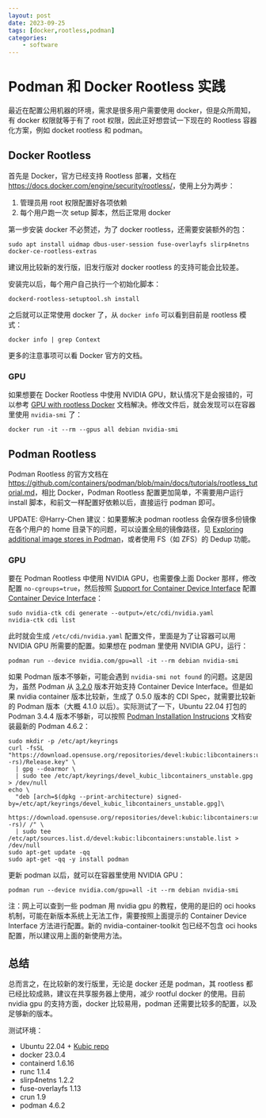 ```yaml
---
layout: post
date: 2023-09-25
tags: [docker,rootless,podman]
categories:
    - software
---
```


# Podman 和 Docker Rootless 实践

最近在配置公用机器的环境，需求是很多用户需要使用 docker，但是众所周知，有 docker 权限就等于有了 root 权限，因此正好想尝试一下现在的 Rootless 容器化方案，例如 docket rootless 和 podman。

<!-- more -->

## Docker Rootless

首先是 Docker，官方已经支持 Rootless 部署，文档在 <https://docs.docker.com/engine/security/rootless/>，使用上分为两步：

1. 管理员用 root 权限配置好各项依赖
2. 每个用户跑一次 setup 脚本，然后正常用 docker

第一步安装 docker 不必赘述，为了 docker rootless，还需要安装额外的包：

```shell
sudo apt install uidmap dbus-user-session fuse-overlayfs slirp4netns docker-ce-rootless-extras
```

建议用比较新的发行版，旧发行版对 docker rootless 的支持可能会比较差。

安装完以后，每个用户自己执行一个初始化脚本：

```shell
dockerd-rootless-setuptool.sh install
```

之后就可以正常使用 docker 了，从 `docker info` 可以看到目前是 rootless 模式：

```shell
docker info | grep Context
```

更多的注意事项可以看 Docker 官方的文档。

### GPU

如果想要在 Docker Rootless 中使用 NVIDIA GPU，默认情况下是会报错的，可以参考 [GPU with rootless Docker](https://stackoverflow.com/a/61489688/2148614) 文档解决。修改文件后，就会发现可以在容器里使用 `nvidia-smi` 了：

```shell
docker run -it --rm --gpus all debian nvidia-smi
```

## Podman Rootless

Podman Rootless 的官方文档在 <https://github.com/containers/podman/blob/main/docs/tutorials/rootless_tutorial.md>，相比 Docker，Podman Rootless 配置更加简单，不需要用户运行 install 脚本，和前文一样配置好依赖以后，直接运行 podman 即可。

UPDATE: @Harry-Chen 建议：如果要解决 podman rootless 会保存很多份镜像在各个用户的 home 目录下的问题，可以设置全局的镜像路径，见 [Exploring additional image stores in Podman](https://www.redhat.com/sysadmin/image-stores-podman)，或者使用 FS（如 ZFS）的 Dedup 功能。

### GPU

要在 Podman Rootless 中使用 NVIDIA GPU，也需要像上面 Docker 那样，修改配置 `no-cgroups=true`，然后按照 [Support for Container Device Interface](https://docs.nvidia.com/datacenter/cloud-native/container-toolkit/latest/cdi-support.html) 配置 [Container Device Interface](https://github.com/cncf-tags/container-device-interface)：

```shell
sudo nvidia-ctk cdi generate --output=/etc/cdi/nvidia.yaml
nvidia-ctk cdi list
```

此时就会生成 `/etc/cdi/nvidia.yaml` 配置文件，里面是为了让容器可以用 NVIDIA GPU 所需要的配置。如果想在 podman 里使用 NVIDIA GPU，运行：

```shell
podman run --device nvidia.com/gpu=all -it --rm debian nvidia-smi
```

如果 Podman 版本不够新，可能会遇到 `nvidia-smi not found` 的问题。这是因为，虽然 Podman 从 [3.2.0](https://github.com/containers/podman/blob/main/RELEASE_NOTES.md#320) 版本开始支持 Container Device Interface。但是如果 nvidia container 版本比较新，生成了 0.5.0 版本的 CDI Spec，就需要比较新的 Podman 版本（大概 4.1.0 以后）。实际测试了一下，Ubuntu 22.04 打包的 Podman 3.4.4 版本不够新，可以按照 [Podman Installation Instrucions](https://podman.io/docs/installation#ubuntu) 文档安装最新的 Podman 4.6.2：

```shell
sudo mkdir -p /etc/apt/keyrings
curl -fsSL "https://download.opensuse.org/repositories/devel:kubic:libcontainers:unstable/xUbuntu_$(lsb_release -rs)/Release.key" \
  | gpg --dearmor \
  | sudo tee /etc/apt/keyrings/devel_kubic_libcontainers_unstable.gpg > /dev/null
echo \
  "deb [arch=$(dpkg --print-architecture) signed-by=/etc/apt/keyrings/devel_kubic_libcontainers_unstable.gpg]\
    https://download.opensuse.org/repositories/devel:kubic:libcontainers:unstable/xUbuntu_$(lsb_release -rs)/ /" \
  | sudo tee /etc/apt/sources.list.d/devel:kubic:libcontainers:unstable.list > /dev/null
sudo apt-get update -qq
sudo apt-get -qq -y install podman
```

更新 podman 以后，就可以在容器里使用 NVIDIA GPU：

```shell
podman run --device nvidia.com/gpu=all -it --rm debian nvidia-smi
```

注：网上可以查到一些 podman 用 nvidia gpu 的教程，使用的是旧的 oci hooks 机制，可能在新版本系统上无法工作，需要按照上面提示的 Container Device Interface 方法进行配置。新的 nvidia-container-toolkit 包已经不包含 oci hooks 配置，所以建议用上面的新使用方法。

## 总结

总而言之，在比较新的发行版里，无论是 docker 还是 podman，其 rootless 都已经比较成熟，建议在共享服务器上使用，减少 rootful docker 的使用。目前 nvidia gpu 的支持方面，docker 比较易用，podman 还需要比较多的配置，以及足够新的版本。

测试环境：

- Ubuntu 22.04 + [Kubic repo](https://build.opensuse.org/package/show/devel:kubic:libcontainers:unstable/podman)
- docker 23.0.4
- containerd 1.6.16
- runc 1.1.4
- slirp4netns 1.2.2
- fuse-overlayfs 1.13
- crun 1.9
- podman 4.6.2